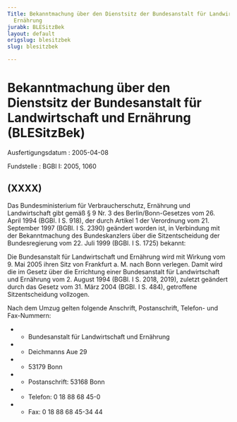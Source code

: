 ```yaml
---
Title: Bekanntmachung über den Dienstsitz der Bundesanstalt für Landwirtschaft und
  Ernährung
jurabk: BLESitzBek
layout: default
origslug: blesitzbek
slug: blesitzbek

---
```


# Bekanntmachung über den Dienstsitz der Bundesanstalt für Landwirtschaft und Ernährung (BLESitzBek)

Ausfertigungsdatum
:   2005-04-08

Fundstelle
:   BGBl I: 2005, 1060

## (XXXX)

Das Bundesministerium für Verbraucherschutz, Ernährung und
Landwirtschaft gibt gemäß § 9 Nr. 3 des Berlin/Bonn-Gesetzes vom 26.
April 1994 (BGBl. I S. 918), der durch Artikel 1 der Verordnung vom
21\. September 1997 (BGBl. I S. 2390) geändert worden ist, in
Verbindung mit der Bekanntmachung des Bundeskanzlers über die
Sitzentscheidung der Bundesregierung vom 22. Juli 1999 (BGBl. I S.
1725) bekannt:

Die Bundesanstalt für Landwirtschaft und Ernährung wird mit Wirkung
vom 9. Mai 2005 ihren Sitz von Frankfurt a. M. nach Bonn verlegen.
Damit wird die im Gesetz über die Errichtung einer Bundesanstalt für
Landwirtschaft und Ernährung vom 2. August 1994 (BGBl. I S. 2018,
2019), zuletzt geändert durch das Gesetz vom 31. März 2004 (BGBl. I S.
484), getroffene Sitzentscheidung vollzogen.

Nach dem Umzug gelten folgende Anschrift, Postanschrift, Telefon- und
Fax-Nummern:

*    *   Bundesanstalt für Landwirtschaft und Ernährung


*    *   Deichmanns Aue 29


*    *   53179 Bonn


*    *   Postanschrift: 53168 Bonn


*    *   Telefon: 0 18 88 68 45-0


*    *   Fax: 0 18 88 68 45-34 44




